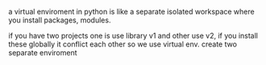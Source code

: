 a virtual enviroment in python is like a separate isolated workspace where you install packages, modules.

 if you have two projects one is use library v1 and other use v2, if you install these globally it conflict each other so we use virtual env. create two separate enviroment